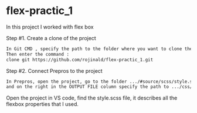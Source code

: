 # flex-practic_1
In this project I worked with flex box

Step #1. Create a clone of the project
```sh
In Git CMD , specify the path to the folder where you want to clone the project.
Then enter the command :                                             
clone git https://github.com/rojinald/flex-practic_1.git
```
Step #2. Connect Prepros to the project
```sh
In Prepros, open the project, go to the folder .../#source/scss/style.scss
and on the right in the OUTPUT FILE column specify the path to .../css/style.css
```
Open the project in VS code, find the style.scss file, it describes all the flexbox properties that I used.
